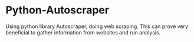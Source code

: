 # Python-Autoscraper
Using python library Autoscraper, doing web scraping. This can prove very beneficial to gather information from websites and run analysis.
